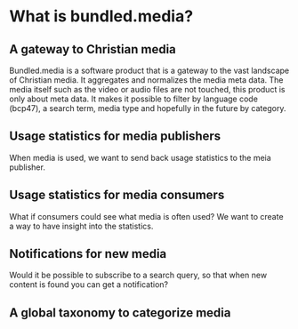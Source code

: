 # What is bundled.media?

## A gateway to Christian media

Bundled.media is a software product that is a gateway to the vast landscape of Christian media. It aggregates and normalizes the media meta data. The media itself such as the video or audio files are not touched, this product is only about meta data. It makes it possible to filter by language code (bcp47), a search term, media type and hopefully in the future by category.

## Usage statistics for media publishers

When media is used, we want to send back usage statistics to the meia publisher. 

## Usage statistics for media consumers

What if consumers could see what media is often used? We want to create a way to have insight into the statistics.

## Notifications for new media

Would it be possible to subscribe to a search query, so that when new content is found you can get a notification?

## A global taxonomy to categorize media
